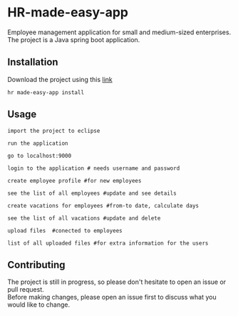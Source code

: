 # HR-made-easy-app

Employee management application for small and medium-sized enterprises.
The project is a Java spring boot application.

## Installation

Download the project using this [link]( https://github.com/Nikolovska-A/HR-made-easy-app)

```hr made-easy-app install```

## Usage
```
import the project to eclipse 

run the application

go to localhost:9000

login to the application # needs username and password

create employee profile #for new employees

see the list of all employees #update and see details

create vacations for employees #from-to date, calculate days

see the list of all vacations #update and delete

upload files  #conected to employees

list of all uploaded files #for extra information for the users

```

## Contributing

The project is still in progress, so please don't hesitate to open an issue or pull request.  
Before making changes, please open an issue first to discuss what you would like to change.
